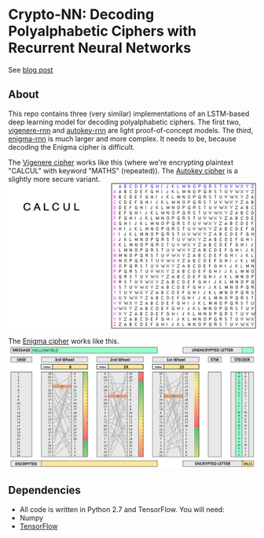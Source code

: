 Crypto-NN: Decoding Polyalphabetic Ciphers with Recurrent Neural Networks
=======
See [blog post](https://greydanus.github.io/2017/01/01/enigma-rnn/)

About
--------
This repo contains three (very similar) implementations of an LSTM-based deep learning model for decoding polyalphabetic ciphers. The first two, [vigenere-rnn](https://github.com/greydanus/crypto-rnn/autokey-rnn) and [autokey-rnn](https://github.com/greydanus/crypto-rnn/autokey-rnn) are light proof-of-concept models. The third, [enigma-rnn](https://github.com/greydanus/crypto-rnn/autokey-rnn) is much larger and more complex. It needs to be, because decoding the Enigma cipher is difficult.

The [Vigenere cipher](https://en.wikipedia.org/wiki/Vigen%C3%A8re_cipher) works like this (where we're encrypting plaintext "CALCUL" with keyword "MATHS" (repeated)). The [Autokey cipher](https://en.wikipedia.org/wiki/Autokey_cipher) is a slightly more secure variant.
![Vigenere cipher](static/vigenere.gif?raw=true)

The [Enigma cipher](https://en.wikipedia.org/wiki/Enigma_machine) works like this.
![Enigma cipher](static/enigma.gif?raw=true)

Dependencies
--------
* All code is written in Python 2.7 and TensorFlow. You will need:
 * Numpy
 * [TensorFlow](https://www.tensorflow.org/versions/master/get_started/os_setup.html#pip_install)
